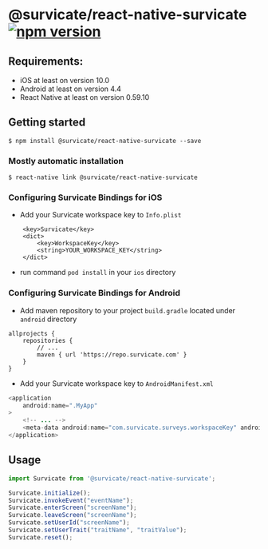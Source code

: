 # @survicate/react-native-survicate [![npm version](https://badge.fury.io/js/%40survicate%2Freact-native-survicate.svg)](https://badge.fury.io/js/%40survicate%2Freact-native-survicate)

## Requirements:
- iOS at least on version 10.0
- Android at least on version 4.4
- React Native at least on version 0.59.10

## Getting started

`$ npm install @survicate/react-native-survicate --save`

### Mostly automatic installation

`$ react-native link @survicate/react-native-survicate`

### Configuring Survicate Bindings for iOS
- Add your Survicate workspace key to `Info.plist`
```
	<key>Survicate</key>
	<dict>
		<key>WorkspaceKey</key>
		<string>YOUR_WORKSPACE_KEY</string>
	</dict>
```
- run command `pod install` in your `ios` directory

### Configuring Survicate Bindings for Android

- Add maven repository to your project `build.gradle` located under `android` directory
```
allprojects {
    repositories {
        // ...
        maven { url 'https://repo.survicate.com' }
    }
}
```
- Add your Survicate workspace key to `AndroidManifest.xml`
```java
<application
    android:name=".MyApp"
>
    <!-- ... -->
    <meta-data android:name="com.survicate.surveys.workspaceKey" android:value="YOUR_WORKSPACE_KEY"/>
</application>
```

## Usage
```javascript
import Survicate from '@survicate/react-native-survicate';

Survicate.initialize();
Survicate.invokeEvent("eventName");
Survicate.enterScreen("screenName");
Survicate.leaveScreen("screenName");
Survicate.setUserId("screenName");
Survicate.setUserTrait("traitName", "traitValue");
Survicate.reset();
```
